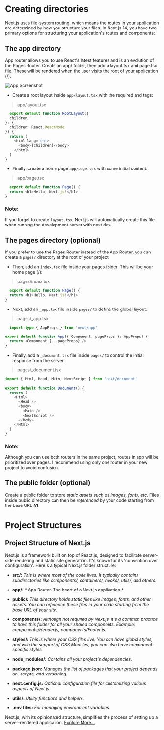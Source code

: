 # Creating directories
Next.js uses file-system routing, which means the routes in your application are determined by how you structure your files. In Next.js 14, you have two primary options for structuring your application's routes and components:

## The app directory
App router allows you to use React's latest features and is an evolution of the Pages Router.
Create an app/ folder, then add a layout.tsx and page.tsx file. These will be rendered when the user visits the root of your application (/).

![App Screenshot](https://nextjs.org/_next/image?url=%2Fdocs%2Fdark%2Fapp-getting-started.png&w=1920&q=75&dpl=dpl_E8WJxq5FBaMW27AJwimbfp1c4j61)

* Create a root layout inside `app/layout.tsx` with the required <html> and <body> tags:

> app/layout.tsx
```typescript
  export default function RootLayout({
  children,
}: {
  children: React.ReactNode
}) {
  return (
    <html lang="en">
      <body>{children}</body>
    </html>
  )
}
```

* Finally, create a home page `app/page.tsx` with some initial content:

> app/page.tsx
```typescript
  export default function Page() {
  return <h1>Hello, Next.js!</h1>
}
```
### Note:
If you forget to create `layout.tsx`, Next.js will automatically create this file when running the development server with next dev.

## The pages directory (optional)
If you prefer to use the Pages Router instead of the App Router, you can create a `pages/` directory at the root of your project.

* Then, add an `index.tsx` file inside your pages folder. This will be your home page (/):

> pages/index.tsx
```typescript
  export default function Page() {
  return <h1>Hello, Next.js!</h1>
}
```

* Next, add an `_app.tsx` file inside `pages/` to define the global layout.

> pages/_app.tsx
```typescript
  import type { AppProps } from 'next/app'
 
export default function App({ Component, pageProps }: AppProps) {
  return <Component {...pageProps} />
}
```

* Finally, add a `_document.tsx` file inside `pages/` to control the initial response from the server.

> pages/_document.tsx
```typescript
import { Html, Head, Main, NextScript } from 'next/document'
 
export default function Document() {
  return (
    <Html>
      <Head />
      <body>
        <Main />
        <NextScript />
      </body>
    </Html>
  )
}
```
### Note:
Although you can use both routers in the same project, routes in app will be prioritized over pages. I recommend using only one router in your new project to avoid confusion.

## The public folder (optional)
Create a public folder to store *static assets such as images, fonts, etc*. Files inside public directory can then be *referenced* by your code starting from the base URL ***(/)***.

# Project Structures
## Project Structure of Next.js

Next.js is a framework built on top of React.js, designed to facilitate server-side rendering and static site generation. It's known for its 'convention over configuration'. Here's a typical Next.js folder structure:

- **src/:**  *This is where most of the code lives. It typically contains subdirectories like components/, containers/, hooks/, utils/, and others.*

- **app/:**  *	App Router. The heart of a Next.js application.*

- **public/:**  *This directory holds static files like images, fonts, and other assets. You can reference these files in your code starting from the base URL of your site.*

- **components/:**  *Although not required by Next.js, it's a common practice to have this folder for all your shared components. Example: components/Header.js, components/Footer.js.*

- **styles/:**  *This is where your CSS files live. You can have global styles, and with the support of CSS Modules, you can also have component-specific styles.*

- **node_modules/:**  *Contains all your project's dependencies.*

- **package.json:**  *Manages the list of packages that your project depends on, scripts, and versioning.*

- **next.config.js:**  *Optional configuration file for customizing various aspects of Next.js.*

- **utils/:**  *Utility functions and helpers.*

- **.env files:**  *For managing environment variables.*

Next.js, with its opinionated structure, simplifies the process of setting up a server-rendered application.
[Explore More...](https://nextjs.org/docs/getting-started/project-structure)